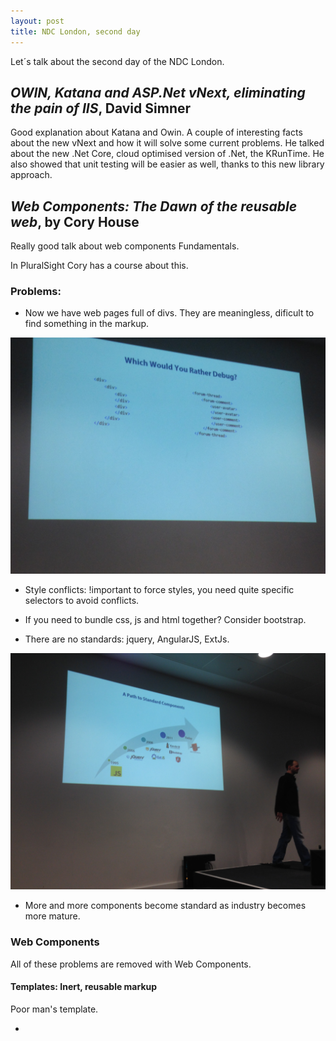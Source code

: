 ```yaml
---
layout: post
title: NDC London, second day
---
```

Let´s talk about the second day of the NDC London.

## _OWIN, Katana and ASP.Net vNext, eliminating the pain of IIS_, David Simner

Good explanation about Katana and Owin.
A couple of interesting facts about the new vNext and how it will solve some current problems.
He talked about the new .Net Core, cloud optimised version of .Net, the KRunTime.
He also showed that unit testing will be easier as well, thanks to this new library approach.

## _Web Components: The Dawn of the reusable web_, by Cory House

Really good talk about web components Fundamentals.

In PluralSight Cory has a course about this.

### Problems:

- Now we have web pages full of divs. They are meaningless, dificult to find something in the markup.

![Image description](/images/ndcLondon/2day/2.JPG)

- Style conflicts: !important to force styles, you need quite specific selectors to avoid conflicts.

- If you need to bundle css, js and html together? Consider bootstrap.

- There are no standards: jquery, AngularJS, ExtJs.

![Image description](/images/ndcLondon/2day/1.JPG)

- More and more components become standard as industry becomes more mature.

### Web Components

All of these problems are removed with Web Components.

#### Templates: Inert, reusable markup

Poor man's template. 
- <template>: everything inside here won´t do anything, until clone to be used in the page.

#### Custom Elements: Define our own Elements

'<pluralsight-tab>': everything with a dash will be a custom element.

You can take regular html elements and extend then to make better functionality

You can attach callbacks methods for custom elements.

#### Shadow DOM: Encapsulated Markup & Styling

Shadow DOM is already used today. In Chrome you can see it by turning on Elements/Shown user agent shadow DOM.
Currently used for example for a video tag, that adds a lot of divs behind the scenes that compose everything. 

The idea is the same: 

> Encapsulate something behind a namespace and lets hide it from where it could be manipulated since it is not required.

We can do the same.

We defining a shadow dom, we can apply styling to that very easy.

#### Imports: Bundle everything together

Import of JS, CSS, HTML work quite differently.

To sum up, Web Components are supported in Chrome, Opera, partially in Firefox. You have external tools that ease the creation but Cory mention is better to learn native web components before jumping to Polymer, which is the abstraction over the foundation.

Other alternatives: IE 6, knockout or Ember components. Angular directives IE 9. IE10, Polymer, xtag.

If you just support Opera and Chrome then go for native.

Some tools: nativecomponents.org, and Plunker (similar to fidleJs).

## _Decoupling from ASP.NET, Hexagonal Architectures in .Net_, by Ian Cooper

Talk about general software architecture in the beginning. 
Software Architecture defines styles and patterns, things to be repeated that worked.

Normally the cost in software goes in maintenance not in create new code.

And one of the enemies of maintenance is coupling. We need to avoid it. The way is have separated layers that talk between adjacent layers by a single interface.

He drove a very dry talk with a powerpoint with slides full of information. He will share these slides after the talk as reference. At the end he showed some actual implementations of these patterns.

### Ports and Adapters
Architectural style, variation of layered architecture.

We still have domain to define the rules of the bussiness. We try to keep the techonology specifics out of this layer.
But the adapers abstract the inputs to the system and our outputs. 
Only way to talk to the domain from the adapters is with a port.

It preserves the domain model from the technology changes.

A service facade is ok, it provides way to communicate layers. It provides a contract to client for lower layers.
The problem is that it doesn´t follow single responsibility, it manages too many things. This is called Fat Services.
To solve it we break it in several interfaces to follow interface segregation.

Command design pattern: separate the invoker from the receiver by creating a command.
Macro command is a command that encapsulates other commands.

This commands are great to pass around through those broken interfaces.

Code in GitHub, Ian Cooper: Paramore.TaskManager.
He uses something called Viemu that shows references in methods and classes directly in the code.

Command dispatcher pattern, paramore.commandProcessor in Ian Cooper, gitHub.

Another benefit is to measure quality on the service.

## _Container based deployments with Docker_, by Ben Hall

![Image description](/images/ndcLondon/2day/3.JPG)

Really interesting to see the latest trends in deployment.
We will talk more specifically about this in one blog post.

## _Data Done Right, Ten databases in an Hour_, David Simons

What is wrong with sql? 

Sql is still valid for lots of scenarios. But now we have a lot more choices for other things that typically Sql was used and didn´t fit well.

![Image description](/images/ndcLondon/2day/4.JPG)

### MongoDb

Every document is a thing.
When data is changed so often, it ease deployment with sharding.
Use by foursquare, because of geospatial indexes is managed easier.
The new york times. In MongoDb the database is schemaless. It works really well for storing content where we dont have a schema.

Very famous failure of MongoDb, diaspora, social network. Social network data is highly relational, because of people relations.

### Eloquera

Object oriented database

Every object can be stored in your database, object are a thing in your database.
Development is very quick and we have transparency to the database. SImilar to ORMs.

### Neo4j

Graph database. Relations is a key actor in this kind of databases.
Good framework for a range of languages.
It is really nice to see that the same schema we draw in a piece of paper, exists in the database, in code,... It closely matches the model.
It uses Cypher query language to do graph based queries. Very readable.

But...
it doesn´t scale very well.

### Dynamo

It is used by Amazon, they need a very reliable database.

Several implementations:
Voldemort: key/value store very reliable and fast. But limited because it only stores key value pairs.

### Marmotta

Triple value store, you store subject, predicate, object.
It works the same as Linked Media Framework. Use URIs as names for things. Include links to other URIs, so that they can discover more things.
RebBull media House is using it.

It doesn´t scale very well.

### HBase/Hadoop

Hadoop is more an ecosystem, when you have services that are storing their data.
Use it when you have BigData.
Together with Apache HBase, we have autoatic sharding and consistency. Built-in efficient query methods.

### Elastic Search

Its a document based store that focused around text searching queries.
Searching is done by JSON format

It is used in stackoverflow and github

### TempoDB

Timestamp value pairs. Good choice when time is important. For example stock market, health system.
Really handy that it can do temporal interpolation.

A really dedicated database

### SQL

SQL is a really good standard, very mature:
RDBMS
Schemas: If your data is always be the same, why going for a NoSQL if you can use set operations, really powerfull.
ACID principles: Really good principles that rule SQL. You know your database is always in a valid state.

### PosgreSQL

All the good stuff of sql.
And the open source packages on top of that. We are telling that SQL wasn´t easy for geospatial coordinates, but we have open source packages for postgresql. For example instagram uses it.

It has foreign data wrappers: Select stuff from neo4j join stuff from a file store join stuff from oracle.

It has plugins for webservices.

## Five Essential Things to know about ASP.Net VNext, David Fowler and Damian  Edwards

They carry a comparison between current components and see how it mpas to new components in vNext.

CLR working in Mac and Linux.
.Net framework is moved to .Net BCL.
System.Web is now KRE.
Webserver, From IIS to IIS still and also kestrel (.Net web server cross platform)
Extra libraries will be driven by Nuget.
MSBuild to compile application 

Then they jump into real coding, starting with an asp.net 5 application.

With Roslyn, while running the application, changes in files are compiled and applied inmediately.
KRE is compiling the code behind the scenes.

There are a lot new file templates.
You can set commands to run the same application in several servers.

You can set environment variables and modify then at runtime for different environments.

They are trying to avoid the old filosofy: you get everything in system.web from the beginning.
Now you don´t have anything unless you ask for it. Aka Pay as you go.
You get more things by adding more to a middle ware. This middleware classes are added to the Startup.cs
The yellow screen of dead is replaced by a white screen of dead with a smiley. It is better because it has some information (Try to show it in the blog!!!)

Amazing, David discovered a bug in the Startup.cs of the base asp vnext. He fixed it in the talk and submit changes to github for code review on Damian. This is all in GitHub is open source and i could see it.

![Image description](/images/ndcLondon/2day/5.JPG)

You have IOC inside aspvnext. You add dependencies in the startup by calling Context.AddService. 
Context.RequestService

## Embracing Http in the era of API´s, Hadi Hariri

![Image description](/images/ndcLondon/2day/6.JPG)

Really good talk by Hadi Hariri, the boss in JetBrains.

> With Http, your API is your application.

Http is an application protocol, it is actually in the Application Layer in the OSI model.
People think is at transport layer though and that´s why it has been devaluated.

He went through a really easy example and explain how an Http API should be done.

1. We start with a simple XML that delivers an entry method, _GetCustomer_. We take out this _GetCustomer_ and put in the access url for the XML.

2. Instead of having a method name, _GetCustomer_, we use nouns, _Customer_. We have *Resources*!

3. We define verbs, actions that we can do against a Resource, that is, a set of the CRUD operations.
Be careful: if a user is not able to carry some action, we can play with the _Allow_ tag in the HttpHeader to say: _No, this operation is not available_.
We can even use HttpMethod.Options, that for a given resource, displays the verbs that it can be used.

So far so good. This is why Http is an Application protocol, because it defines Resources and Verbs against a resource.

4. Http API should return correct response values.

5. Content Negotiation: We can see this like:

> A single end point has now multiple representations.

We can do that with Hypermedia tags: hypermedia takes the state out of the server and give it to the client. That is, if we call a server to create an order, the server will give you back the result and next steps you can do after this.

To apply Hypermedia we can use different media types:

- XML: by exposing a link in the response body.

- Statndard state: ATOM

- Custom type: by using the tag Content-type.

-JSON-LD: Mecanism to expose hypermedia through JSON.

Hypermedia is great because we push the state from the server to the client, the api is easier and with let´s bugs, the server doesn´t have to maintain state for every client.

This is how a good Http API should be done. You have a restful system if you follow this.

Recommended reading, _Rest in Practice_.

> Don´t think that you are doing a restful service only because you return JSON.

And that was it for the second day.

Well, it was in terms of awesome programming talks.
But after that we have some live music and some fun with good friends.

![Image description](/images/ndcLondon/2day/7.JPG)

![Image description](/images/ndcLondon/2day/8.JPG)
